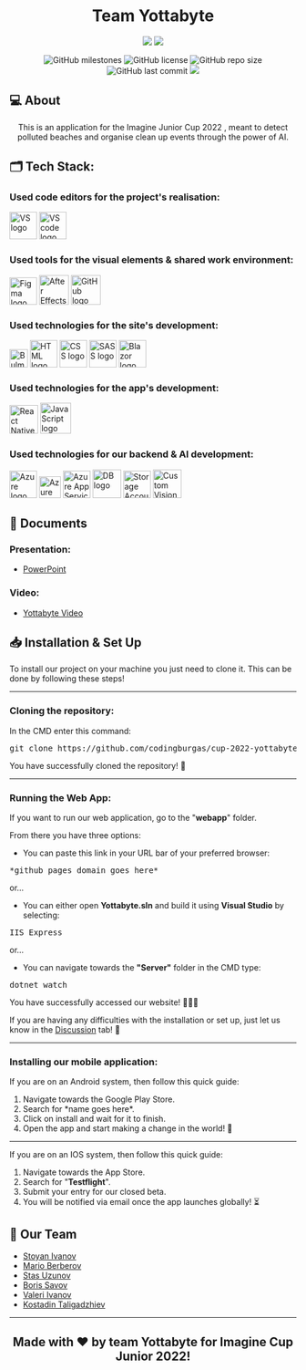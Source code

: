 <h1 align="center">Team Yottabyte</h1>

<p align = "center">
    <img src="img/logos/lightBannerFinal.jpg#gh-light-mode-only"/>
    <img src="img/logos/BlackBannerFinal.jpg#gh-dark-mode-only"/>
</p>

<p align = "center">
    <img alt="GitHub milestones" src="https://img.shields.io/github/milestones/all/codingburgas/cup-2022-yottabyte?style=for-the-badge">
    <img alt="GitHub license" src="https://img.shields.io/github/license/codingburgas/cup-2022-yottabyte?style=for-the-badge">
    <img alt="GitHub repo size" src="https://img.shields.io/github/repo-size/codingburgas/cup-2022-yottabyte?style=for-the-badge">
    <img alt="GitHub last commit" src="https://img.shields.io/github/last-commit/codingburgas/cup-2022-yottabyte?style=for-the-badge">
    <img src="https://img.shields.io/github/languages/count/codingburgas/cup-2022-yottabyte?style=for-the-badge">
</p>

## 💻 About
<p align="center">This is an application for the Imagine Junior Cup 2022 , meant to detect polluted beaches and organise clean up events through the power of AI.</p>

## 🗂️ Tech Stack:
### Used code editors for the project's realisation:
<p align="left">
    <a href="https://visualstudio.microsoft.com/vs/"><img src="https://img.icons8.com/color/344/visual-studio--v2.png" alt="VS logo" width=48px /></a>
    <a href="https://code.visualstudio.com/"><img src="https://img.icons8.com/color/344/visual-studio-code-2019.png" alt="VS code logo" width=48px /></a>
</p>

### Used tools for the visual elements & shared work environment:
<p align="left">
    <a href="https://www.figma.com/"><img src="https://img.icons8.com/color/344/figma--v1.png" alt="Figma logo" width=48px/></a>
    <a href="https://www.adobe.com/bg/products/aftereffects.html"><img src="https://img.icons8.com/color/344/adobe-after-effects--v1.png" alt="After Effects logo" width=52px/></a>
    <a href="https://github.com/"><img src="https://img.icons8.com/nolan/344/github.png" alt="GitHub logo" width=52px /></a>
</p>

### Used technologies for the site's development:
<p align="left">
    <a href="https://bulma.io/"><img src="https://iconape.com/wp-content/png_logo_vector/bulma-logo.png" alt="Bulma logo" width=32px /></a>
    <a href="https://developer.mozilla.org/en-US/docs/Glossary/HTML5"><img src="https://img.icons8.com/color/344/html-5--v1.png" alt="HTML logo" width=48px /></a>
    <a href="https://developer.mozilla.org/en-US/docs/Web/CSS"><img src="https://img.icons8.com/color/344/css3.png" alt="CSS logo" width=48px /></a>
    <a href="https://sass-lang.com/"><img src="https://img.icons8.com/color/344/sass.png" alt="SASS logo" width=48px /></a>
    <a href="https://dotnet.microsoft.com/en-us/apps/aspnet/web-apps/blazor"><img src="https://upload.wikimedia.org/wikipedia/commons/thumb/d/d0/Blazor.png/900px-Blazor.png?20201024035312" alt="Blazor logo" width=48px /></a>
</p>

### Used technologies for the app's development:
<p align="left">
    <a href="https://reactnative.dev/"><img src="https://img.icons8.com/color/344/react-native.png" alt="React Native logo" width=50px /></a>
    <a href="https://javascript.info/"><img src="https://img.icons8.com/color/344/javascript--v1.png" alt="JavaScript logo" width=54px /></a>
</p>

### Used technologies for our backend & AI development:
<p align="left">
    <a href="https://azure.microsoft.com/en-us/"><img src="https://img.icons8.com/fluency/344/azure-1.png" alt="Azure logo" width=48px /></a>
    <a href="https://azure.microsoft.com/en-us/services/azure-maps/"><img src="https://docs.microsoft.com/en-us/answers/storage/attachments/8698-azure-maps-arrow.png" alt="Azure Maps logo" width=38px /></a>
    <a href="https://azure.microsoft.com/en-us/services/app-service/"><img src="https://ms-azuretools.gallerycdn.vsassets.io/extensions/ms-azuretools/vscode-azureappservice/0.23.3/1650585198428/Microsoft.VisualStudio.Services.Icons.Default" alt="Azure App Service logo" width=48px /></a>
    <a href="https://azure.microsoft.com/en-us/products/azure-sql/database/"><img src="https://ms-azuretools.gallerycdn.vsassets.io/extensions/ms-azuretools/vscode-cosmosdb/0.18.1/1628816348156/Microsoft.VisualStudio.Services.Icons.Default" alt="DB logo" width=50px /></a>
    <a href="https://docs.microsoft.com/en-us/azure/storage/"><img src="https://ms-azuretools.gallerycdn.vsassets.io/extensions/ms-azuretools/vscode-azurestorage/0.13.0/1643236289029/Microsoft.VisualStudio.Services.Icons.Default" alt="Storage Accounts logo" width=48px /></a>
    <a href="https://www.customvision.ai/"><img src="https://www.customvision.ai/Images/logo.svg" alt="Custom Vision logo" width=50px /></a>
</p>

## 📄 Documents
### Presentation:
- [PowerPoint]()
### Video:
  - [Yottabyte Video]()

## 📥 Installation & Set Up
<p> To install our project on your machine you just need to clone it. This can be done by following these steps! </p>

<hr>

<h3><B>Cloning the repository:</B></h3>

<p>In the CMD enter this command:</p>
<pre>git clone https://github.com/codingburgas/cup-2022-yottabyte.git</pre>
<p>You have successfully cloned the repository! 🥳</p>

<hr>

<h3><B>Running the Web App:</B></h3>
<p>If you want to run our web application, go to the "<B>webapp</B>" folder.
<p>From there you have three options:</p> 

<ul>
  <li>You can paste this link in your URL bar of your preferred browser:</li>
</ul>
<pre>*github pages domain goes here*</pre>

<p>or...</p>

<ul>
  <li>You can either open <B>Yottabyte.sln</B> and build it using <B>Visual Studio</B> by selecting:</li>
</ul> 
<pre>IIS Express</pre>

<p>or...</p>

<ul>
  <li>You can navigate towards the <B>"Server"</B> folder in the CMD type: </li>
</ul> 
<pre>dotnet watch</pre>

<p>You have successfully accessed our website! 👏👏👏</p>
<p>If you are having any difficulties with the installation or set up, just let us know in the <a href="https://github.com/codingburgas/cup-2022-yottabyte/discussions">Discussion</a> tab! 💬</p>

<hr>

<h3><B>Installing our mobile application:</B></h3>
<p>If you are on an Android system, then follow this quick guide:</p>
<ol>
  <li>Navigate towards the Google Play Store.</li>
  <li>Search for *name goes here*.</li>
  <li>Click on install and wait for it to finish.</li>
  <li>Open the app and start making a change in the world! 🌊</li>
</ol>

<hr>

<p>If you are on an IOS system, then follow this quick guide:</p>
<ol>
  <li>Navigate towards the App Store.</li>
  <li>Search for "<B>Testflight</B>".</li>
  <li>Submit your entry for our closed beta.</li>
  <li>You will be notified via email once the app launches globally! ⏳</li>
</ol>


## 🧒 Our Team

- <a href = "https://github.com/SSIvanov19"> Stoyan Ivanov </a>
- <a href = "https://github.com/MCBerberov19"> Mario Berberov </a>
- <a href = "https://github.com/SSUzunov19"> Stas Uzunov </a>
- <a href = "https://github.com/BNSavov19"> Boris Savov </a>
- <a href = "https://github.com/VTIvanov20"> Valeri Ivanov </a>
- <a href = "https://github.com/KNTaligadzhiev19"> Kostadin Taligadzhiev </a>

<hr>

## <p align = "center">Made with ❤️ by team Yottabyte for <B>Imagine Cup Junior 2022!</B></p>
